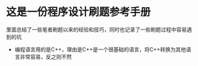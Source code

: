 # 这是一份程序设计刷题参考手册
里面总结了一些笔者刷题以来的经验和技巧，同时也记录了一些刷题过程中容易遇到的坑
- 编程语言用的是C++，理由是C++是一个很基础的语言，将C++转换为其他语言非常容易，反之则不然
